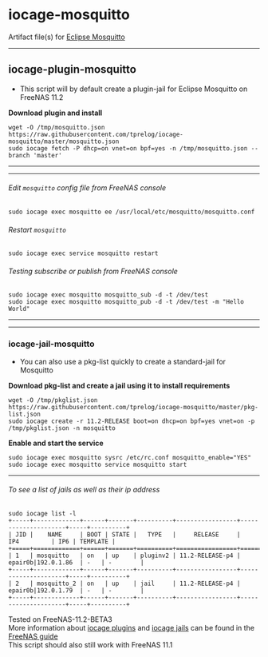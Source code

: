 # iocage-mosquitto
Artifact file(s) for [Eclipse Mosquitto](https://mosquitto.org/)

---
## iocage-plugin-mosquitto

 - This script will by default create a plugin-jail for Eclipse Mosquitto on FreeNAS 11.2 

**Download plugin and install**

    wget -O /tmp/mosquitto.json https://raw.githubusercontent.com/tprelog/iocage-mosquitto/master/mosquitto.json
    sudo iocage fetch -P dhcp=on vnet=on bpf=yes -n /tmp/mosquitto.json --branch 'master'

---
---
###### Edit `mosquitto` config file from FreeNAS console

    sudo iocage exec mosquitto ee /usr/local/etc/mosquitto/mosquitto.conf

###### Restart `mosquitto`

    sudo iocage exec service mosquitto restart

###### Testing subscribe or publish from FreeNAS console

    sudo iocage exec mosquitto mosquitto_sub -d -t /dev/test
    sudo iocage exec mosquitto mosquitto_pub -d -t /dev/test -m "Hello World"

---
---
### iocage-jail-mosquitto

 - You can also use a pkg-list quickly to create a standard-jail for Mosquitto
 
**Download pkg-list and create a jail using it to install requirements**

    wget -O /tmp/pkglist.json https://raw.githubusercontent.com/tprelog/iocage-mosquitto/master/pkg-list.json
    sudo iocage create -r 11.2-RELEASE boot=on dhcp=on bpf=yes vnet=on -p /tmp/pkglist.json -n mosquitto

**Enable and start the service**

    sudo iocage exec mosquitto sysrc /etc/rc.conf mosquitto_enable="YES"
    sudo iocage exec mosquitto service mosquitto start

---
###### To see a list of jails as well as their ip address

    sudo iocage list -l
    +-----+-------------+------+-------+----------+-----------------+---------------------+-----+----------+
    | JID |    NAME     | BOOT | STATE |   TYPE   |     RELEASE     |         IP4         | IP6 | TEMPLATE |
    +=====+=============+======+=======+==========+=================+=====================+=====+==========+
    | 1   | mosquitto   | on   | up    | pluginv2 | 11.2-RELEASE-p4 | epair0b|192.0.1.86  | -   | -        |
    +-----+-------------+------+-------+----------+-----------------+---------------------+-----+----------+
    | 2   | mosquitto_2 | on   | up    | jail     | 11.2-RELEASE-p4 | epair0b|192.0.1.79  | -   | -        |
    +-----+-------------+------+-------+----------+-----------------+---------------------+-----+----------+


Tested on FreeNAS-11.2-BETA3  
More information about [iocage plugins](https://doc.freenas.org/11.2/plugins.html) and [iocage jails](https://doc.freenas.org/11.2/jails.html) can be found in the [FreeNAS guide](https://doc.freenas.org/11.2/intro.html#introduction)  
This script should also still work with FreeNAS 11.1

